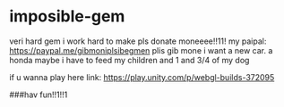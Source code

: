 # imposible-gem

veri hard gem
i work hard to make pls donate moneeee!!11!
my paipal: https://paypal.me/gibmoniplsibegmen
plis gib mone i want a new car.
a honda maybe
i have to feed my children and 1 and 3/4 of my dog

if u wanna play here link: https://play.unity.com/p/webgl-builds-372095

###hav fun!!1!!1

